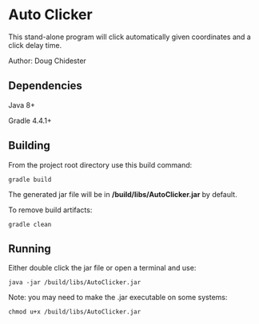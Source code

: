# Auto Clicker
This stand-alone program will click automatically given coordinates and a click delay time.

Author: Doug Chidester

## Dependencies
Java 8+

Gradle 4.4.1+

## Building
From the project root directory use this build command:

    gradle build

The generated jar file will be in **/build/libs/AutoClicker.jar** by default.

To remove build artifacts:

    gradle clean

## Running
Either double click the jar file or open a terminal and use:

    java -jar /build/libs/AutoClicker.jar

Note: you may need to make the .jar executable on some systems:

    chmod u+x /build/libs/AutoClicker.jar

